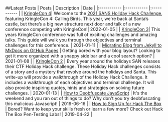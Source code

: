 #
##Latest Posts
| Posts | Description | Date |
|:----------- |:----------- |:----------- |
| [KringleCon 4](\posts\2022\kringlecon4\index.html)| Welcome to the [2021 SANS Holiday Hack Challenge](https://www.sans.org/mlp/holiday-hack-challenge/), featuring KringleCon 4: Calling Birds. This year, we're back at Santa’s castle, but there’s a big new structure next door and talk of a new conference competing with KringleCon!| 2022-01-05 |
| [KringleCon 3](\posts\2021\kringlecon3\index.html)| This years KringleCon conference was full of exciting challenges and amazing talks. This guide will walk you through the objectives and terminal challenges for this conference. | 2021-01-11 |
| [Migrating Blog from Jekyll to MkDocs on GitHub Pages](\posts\2021\post1\index.html) | Getting bored with your blog layout? Looking to get it more organized with a snappy side bar and a cool search option? | 2021-01-08 |
| [KringleCon 2](\posts\2020\kringlecon2\2020-01-13-KringleCon2) | Every year around the holidays SAN releases their CTF Holiday Hack challenge. These Holiday Hack challenges consists of a story and a mystery that revolve around the holidays and Santa. This write-up will provide a walkthrough of the Holiday Hack Challenge. It includes a walkthrough of each objectives and terminal challenge. It will also provide inspiring quotes, hints and strategies on solving future challenges. | 2020-01-13 |
| [How to Deobfuscate JavaScript](\posts\2019\post3\2019-06-16-HowToDeobfuscateJS) | It's the weekend and you ran out of things to do?  Why don't you try deobfuscating this malicious Javascript! | 2019-06-16 |
| [How to Sign Up for Hack The Box](\posts\2019\post2\2019-04-22-HowToSignUpForHackTheBox) | Bored? Want to keep your skills fresh or learn a few more?  Check out Hack The Box Pen-Testing Labs! | 2019-04-22 |
